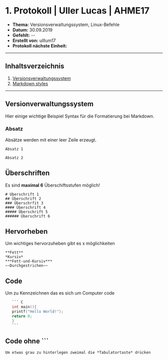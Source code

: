 # 1. Protokoll | Uller Lucas | AHME17 

* **Thema:** Versionsverwaltungssystem, Linux-Befehle
* **Datum:** 30.09.2019
* **Gefehlt:** --
* **Erstellt von:** ulllum17
* **Protokoll nächste Einheit:**
--------------------------------------------------------------------------
## Inhaltsverzeichnis

1. [Versionsverwaltungssystem](#versionsverwaltungssystem)
  1. [Markdown styles](#markdown-styles)

--------------------------------------------------------------------------

## Versionverwaltungssystem

Hier einige wichtige Beispiel Syntax für die Formatierung bei Markdown.

### Absatz
Absätze werden mit einer leer Zeile erzeugt.

    Absatz 1

    Absatz 2

## Überschriften
Es sind **maximal 6** Überschiftsstufen möglich!

    # Überschrift 1
    ## Überschrift 2
    ### Überschrfit 3
    #### Überschrift 4
    ##### Überschrift 5
    ###### Überschrift 6

## Hervorheben
Um wichtiges hervorzuheben gibt es x möglichkeiten

    **Fett**
    *Kursiv*
    ***Fett-und-Kursiv***
    ~~Durchgestrichen~~

## Code
Um zu Kennzeichnen das es sich um Computer code

 ```C
    ``` C
    int main(){
    printf("Hello World!");
    return 0;
    }
    ```
```

## Code ohne ```
    Um etwas grau zu hinterlegen zweimal die *Tabulatortaste* drücken

###
